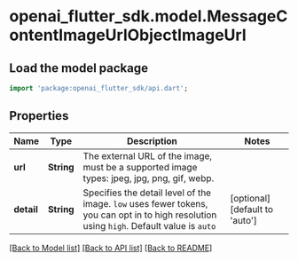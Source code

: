 # openai_flutter_sdk.model.MessageContentImageUrlObjectImageUrl

## Load the model package
```dart
import 'package:openai_flutter_sdk/api.dart';
```

## Properties
Name | Type | Description | Notes
------------ | ------------- | ------------- | -------------
**url** | **String** | The external URL of the image, must be a supported image types: jpeg, jpg, png, gif, webp. | 
**detail** | **String** | Specifies the detail level of the image. `low` uses fewer tokens, you can opt in to high resolution using `high`. Default value is `auto` | [optional] [default to 'auto']

[[Back to Model list]](../README.md#documentation-for-models) [[Back to API list]](../README.md#documentation-for-api-endpoints) [[Back to README]](../README.md)


